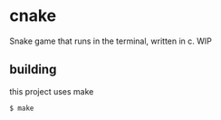 # cnake

Snake game that runs in the terminal, written in c. WIP

## building

this project uses make

```bash
$ make 
```
